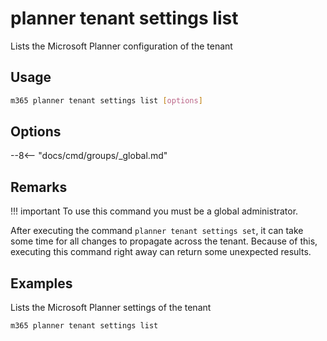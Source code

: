 # planner tenant settings list

Lists the Microsoft Planner configuration of the tenant

## Usage

```sh
m365 planner tenant settings list [options]
```

## Options

--8<-- "docs/cmd/groups/_global.md"

## Remarks

!!! important
    To use this command you must be a global administrator.

After executing the command `planner tenant settings set`, it can take some time for all changes to propagate across the tenant. Because of this, executing this command right away can return some unexpected results.

## Examples

Lists the Microsoft Planner settings of the tenant

```sh
m365 planner tenant settings list
```
